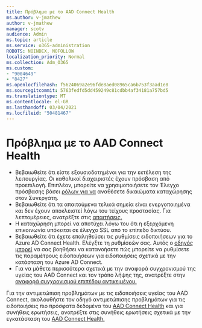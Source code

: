 ```yaml
---
title: Πρόβλημα με το AAD Connect Health
ms.author: v-jmathew
author: v-jmathew
manager: scotv
audience: Admin
ms.topic: article
ms.service: o365-administration
ROBOTS: NOINDEX, NOFOLLOW
localization_priority: Normal
ms.collection: Adm_O365
ms.custom:
- "9004649"
- "8427"
ms.openlocfilehash: f5624069a2e96fde8aed08965ca6b753f3aad1e8
ms.sourcegitcommit: 5763fedfd5dd459249c81cdbb4af34181a757bd5
ms.translationtype: MT
ms.contentlocale: el-GR
ms.lasthandoff: 03/04/2021
ms.locfileid: "50481467"
---
```

# <a name="problem-with-aad-connect-health"></a>Πρόβλημα με το AAD Connect Health

- Βεβαιωθείτε ότι είστε εξουσιοδοτημένοι για την εκτέλεση της λειτουργίας. Οι καθολικοί διαχειριστές έχουν πρόσβαση από προεπιλογή. Επιπλέον, μπορείτε να χρησιμοποιήσετε τον Έλεγχο πρόσβασης βάσει [ρόλων για να](https://docs.microsoft.com/azure/active-directory/connect-health/active-directory-aadconnect-health-operations) αναθέσετε δικαιώματα καταχώρησης στον Συνεργάτη.
- Βεβαιωθείτε ότι τα απαιτούμενα τελικά σημεία είναι ενεργοποιημένα και δεν έχουν αποκλειστεί λόγω του τείχους προστασίας. Για λεπτομέρειες, ανατρέξτε στις [απαιτήσεις.](https://docs.microsoft.com/azure/active-directory/hybrid/how-to-connect-health-agent-install)
- Η καταχώρηση μπορεί να αποτύχει λόγω του ότι η εξερχόμενη επικοινωνία υπόκειται σε έλεγχο SSL από το επίπεδο δικτύου.
- Βεβαιωθείτε ότι έχετε επαληθεύσει τις ρυθμίσεις ειδοποιήσεων για το Azure AD Connect Health. Ελέγξτε τη ρυθμίσεών σας. Αυτός ο [οδηγός μπορεί](https://docs.microsoft.com/azure/active-directory/hybrid/how-to-connect-health-operations) να σας βοηθήσει να κατανοήσετε πώς μπορείτε να ρυθμίσετε τις παραμέτρους ειδοποιήσεων για ειδοποιήσεις σχετικά με την κατάσταση του Azure AD Connect.
- Για να μάθετε περισσότερα σχετικά με την αναφορά συγχρονισμού της υγείας του AAD Connect και τον τρόπο λήψης της, ανατρέξτε στην [αναφορά συγχρονισμού επιπέδου αντικειμένου.](https://docs.microsoft.com/azure/active-directory/hybrid/how-to-connect-health-sync)

Για την αντιμετώπιση προβλημάτων με τις ειδοποιήσεις υγείας του AAD Connect, ακολουθήστε τον οδηγό αντιμετώπισης προβλημάτων για τις ειδοποιήσεις πιο πρόσφατα δεδομένα του [AAD Connect Health](https://docs.microsoft.com/azure/active-directory/hybrid/how-to-connect-health-data-freshness) και για συνήθεις ερωτήσεις, ανατρέξτε στις συνήθεις ερωτήσεις σχετικά με την εγκατάσταση του [AAD Connect Health.](https://docs.microsoft.com/azure/active-directory/hybrid/reference-connect-health-faq)
